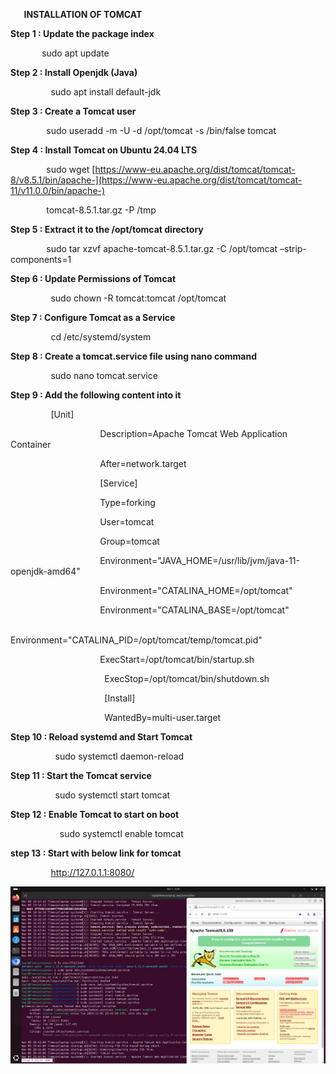 ﻿`	`**INSTALLATION OF  TOMCAT**


**Step 1 : Update the package index**

`	    `sudo apt update 

**Step 2 : Install Openjdk (Java)**

`	      `sudo apt install default-jdk

**Step 3 : Create a Tomcat user**

`	     `sudo useradd -m -U -d /opt/tomcat -s /bin/false tomcat

**Step 4 : Install Tomcat on Ubuntu 24.04 LTS**

`	     `sudo wget [https://www-eu.apache.org/dist/tomcat/tomcat-8/v8.5.1/bin/apache-](https://www-eu.apache.org/dist/tomcat/tomcat-11/v11.0.0/bin/apache-)	    

`	     `tomcat-8.5.1.tar.gz -P /tmp

**Step 5 : Extract it to the /opt/tomcat directory**

`	     `sudo tar xzvf apache-tomcat-8.5.1.tar.gz -C /opt/tomcat –strip-components=1

**Step 6 : Update Permissions of Tomcat**

`	      `sudo chown -R tomcat:tomcat /opt/tomcat

**Step 7 : Configure Tomcat as a Service**

`	      `cd /etc/systemd/system

**Step 8 : Create a tomcat.service file using nano command**

`	      `sudo nano tomcat.service

**Step 9 : Add the following content into it**

`	   	  `[Unit]

`                  	 `Description=Apache Tomcat Web Application Container

`                    `After=network.target

`                    `[Service]

`                    `Type=forking

`                  	 `User=tomcat

`                  	 `Group=tomcat

`                  	 `Environment="JAVA\_HOME=/usr/lib/jvm/java-11-openjdk-amd64"

`                  	 `Environment="CATALINA\_HOME=/opt/tomcat"

`                  	 `Environment="CATALINA\_BASE=/opt/tomcat"

`                    `Environment="CATALINA\_PID=/opt/tomcat/temp/tomcat.pid"

`                    `ExecStart=/opt/tomcat/bin/startup.sh

`                     `ExecStop=/opt/tomcat/bin/shutdown.sh

`                     `[Install]

`                     `WantedBy=multi-user.target


**Step 10 : Reload systemd and Start Tomcat**

`	       `sudo systemctl daemon-reload

**Step 11 : Start the Tomcat service**

`	       `sudo systemctl start tomcat

**Step 12 : Enable Tomcat to start on boot**

`	        `sudo systemctl enable tomcat

**step 13 : Start with below link for tomcat**

`	      `http://127.0.1.1:8080/


![](Aspose.Words.308a8476-52f8-4f77-a2eb-dea7dda950c1.001.png)



